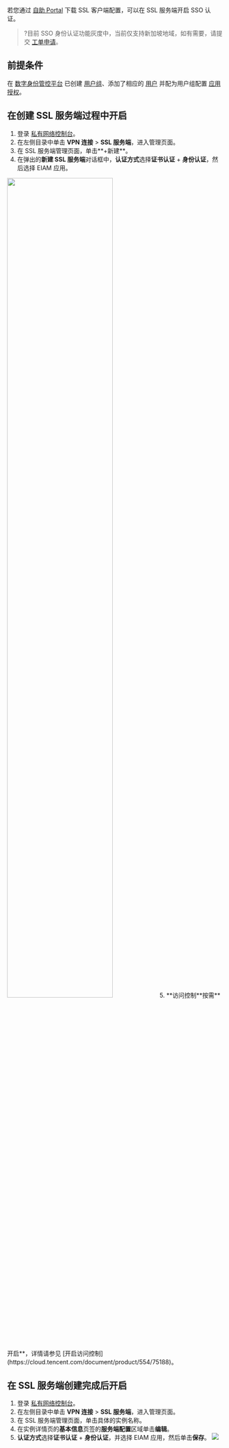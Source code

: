 若您通过 [自助 Portal](https://self-service-test.vpn.woa.com/) 下载 SSL 客户端配置，可以在 SSL 服务端开启 SSO 认证。
>?目前 SSO 身份认证功能灰度中，当前仅支持新加坡地域，如有需要，请提交 [工单申请](https://console.cloud.tencent.com/workorder/category)。
>

## 前提条件
在 [数字身份管控平台](https://console.cloud.tencent.com/eiam) 已创建 [用户组](https://cloud.tencent.com/document/product/1442/55067)、添加了相应的 [用户](https://cloud.tencent.com/document/product/1442/55066) 并配为用户组配置 [应用授权](https://cloud.tencent.com/document/product/1442/55069)。


## 在创建 SSL 服务端过程中开启
1. 登录 [私有网络控制台](https://console.cloud.tencent.com/vpc/vpc?rid=1)。
2. 在左侧目录中单击 **VPN 连接** > **SSL 服务端**，进入管理页面。
3. 在 SSL 服务端管理页面，单击**+新建**。
4. 在弹出的**新建 SSL 服务端**对话框中，**认证方式**选择**证书认证** + **身份认证**，然后选择 EIAM 应用。
<img src="https://qcloudimg.tencent-cloud.cn/raw/e84fd4674fa394c8286462da60edcd52.png" width="70%">
5. **访问控制**按需**开启**，详情请参见 [开启访问控制](https://cloud.tencent.com/document/product/554/75188)。

## 在 SSL 服务端创建完成后开启
1. 登录 [私有网络控制台](https://console.cloud.tencent.com/vpc/vpc?rid=1)。
2. 在左侧目录中单击 **VPN 连接** > **SSL 服务端**，进入管理页面。
3. 在 SSL 服务端管理页面，单击具体的实例名称。
4. 在实例详情页的**基本信息**页签的**服务端配置**区域单击**编辑**。
5. **认证方式**选择**证书认证** + **身份认证**，并选择 EIAM 应用，然后单击**保存**。
![](https://qcloudimg.tencent-cloud.cn/raw/bc4f4061b1bef06fd57b832420253ee3.png)

